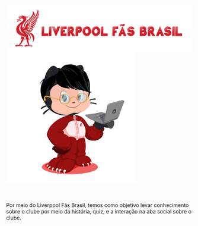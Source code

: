 <div>
    <img src="lfc-logo.png" alt="">
    <img src="meu-octocat-liverpool.png" alt="" style="height: 350px; width: 350px;"><br><br><br>

Por meio do Liverpool Fãs Brasil, temos como objetivo levar conhecimento sobre o clube por meio da história, quiz, e a interação na aba social sobre o clube.
</div>